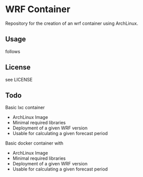 # WRF Container

Repository for the creation of an wrf container using ArchLinux.

## Usage
follows

## License
see LICENSE

## Todo
Basic lxc container
* ArchLinux Image
* Minimal required libraries
* Deployment of a given WRF version
* Usable for calculating a given forecast period

Basic docker container with
* ArchLinux Image
* Minimal required libraries
* Deployment of a given WRF version
* Usable for calculating a given forecast period
